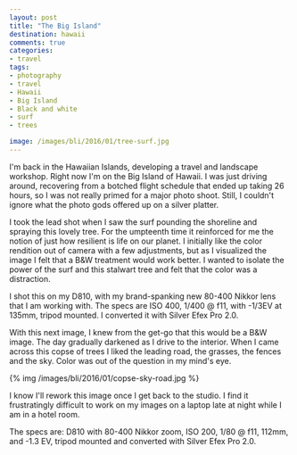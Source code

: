 ```yaml
---
layout: post
title: "The Big Island"
destination: hawaii
comments: true
categories:
- travel
tags:
- photography
- travel
- Hawaii
- Big Island
- Black and white
- surf
- trees

image: /images/bli/2016/01/tree-surf.jpg
---
```


I'm back in the Hawaiian Islands, developing a travel and landscape workshop. Right now I'm on the Big Island of Hawaii. I was just driving around, recovering from a botched flight schedule that ended up taking 26 hours, so I was not really primed for a major photo shoot. Still, I couldn't ignore what the photo gods offered up on a silver platter.

<!--more-->

I took the lead shot when I saw the surf pounding the shoreline and spraying this lovely tree. For the umpteenth time it reinforced for me the notion of just how resilient is life on our planet. I initially like the color rendition out of camera with a few adjustments, but as I visualized the image I felt that a B&W treatment would work better. I wanted to isolate the power of the surf and this stalwart tree and felt that the color was a distraction. 

I shot this on my D810, with my brand-spanking new 80-400 Nikkor lens that I am working with. The specs are ISO 400, 1/400 @ f11, with -1/3EV at 135mm, tripod mounted. I converted it with Silver Efex Pro 2.0. 

With this next image, I knew from the get-go that this would be a B&W image. The day gradually darkened as I drive to the interior. When I came across this copse of trees I liked the leading road, the grasses, the fences and the sky. Color was out of the question in my mind's eye. 

{% img /images/bli/2016/01/copse-sky-road.jpg %}

I know I'll rework this image once I get back to the studio. I find it frustratingly difficult to work on my images on a laptop late at night while I am in a hotel room. 

The specs are: D810 with 80-400 Nikkor zoom, ISO 200, 1/80 @ f11, 112mm, and -1.3 EV, tripod mounted and converted with Silver Efex Pro 2.0. 

